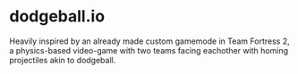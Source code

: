 # dodgeball.io
Heavily inspired by an already made custom gamemode in Team Fortress 2, a physics-based video-game with two teams facing eachother with homing projectiles akin to dodgeball.
